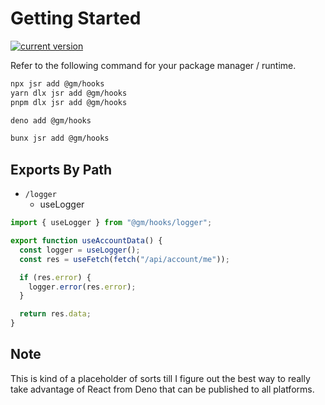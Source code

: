 # Getting Started

[![current version](https://jsr.io/badges/@gm/hooks)](https://jsr.io/@gm/hooks)

Refer to the following command for your package manager / runtime.

```bash
npx jsr add @gm/hooks
yarn dlx jsr add @gm/hooks
pnpm dlx jsr add @gm/hooks

deno add @gm/hooks

bunx jsr add @gm/hooks
```

## Exports By Path

- `/logger`
  - useLogger

```ts
import { useLogger } from "@gm/hooks/logger";

export function useAccountData() {
  const logger = useLogger();
  const res = useFetch(fetch("/api/account/me"));

  if (res.error) {
    logger.error(res.error);
  }

  return res.data;
}
```

## **Note**

This is kind of a placeholder of sorts till I figure out the best way to really take advantage of React from Deno that can
be published to all platforms.
